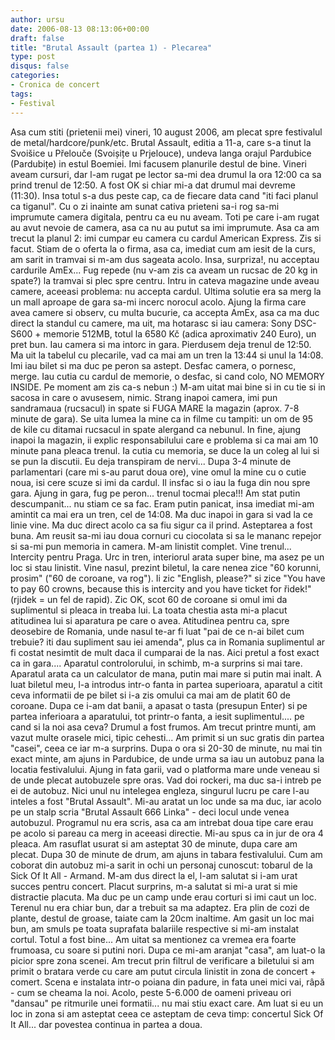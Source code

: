 ```yaml
---
author: ursu
date: 2006-08-13 08:13:06+00:00
draft: false
title: "Brutal Assault (partea 1) - Plecarea"
type: post
disqus: false
categories:
- Cronica de concert
tags:
- Festival
---
```

Asa cum stiti (prietenii mei) vineri, 10 august 2006, am plecat spre festivalul de metal/hardcore/punk/etc. Brutal Assault, editia a 11-a, care s-a tinut la Svoišice u Přelouče (Svoișițe u Prjelouce), undeva langa orajul Pardubice (Pardubițe) in estul Boemiei.
Imi facusem planurile destul de bine. Vineri aveam cursuri, dar l-am rugat pe lector sa-mi dea drumul la ora 12:00 ca sa prind trenul de 12:50. A fost OK si chiar mi-a dat drumul mai devreme (11:30). Insa totul s-a dus peste cap, ca de fiecare data cand "iti faci planul ca tiganul".
Cu o zi inainte am sunat cativa prieteni sa-i rog sa-mi imprumute camera digitala, pentru ca eu nu aveam. Toti pe care i-am rugat au avut nevoie de camera, asa ca nu au putut sa imi imprumute. Asa ca am trecut la planul 2: imi cumpar eu camera cu cardul American Express. Zis si facut. Stiam de o oferta la o firma, asa ca, imediat cum am iesit de la curs, am sarit in tramvai si m-am dus sageata acolo. Insa, surpriza!, nu acceptau cardurile AmEx... Fug repede (nu v-am zis ca aveam un rucsac de 20 kg in spate?) la tramvai si plec spre centru. Intru in cateva magazine unde aveau camere, aceeasi problema: nu accepta cardul. Ultima solutie era sa merg la un mall aproape de gara sa-mi incerc norocul acolo. 
Ajung la firma care avea camere si observ, cu multa bucurie, ca accepta AmEx, asa ca ma duc direct la standul cu camere, ma uit, ma hotarasc si iau camera: Sony DSC-S600 + memorie 512MB, totul la 6580 Kč (adica aproximativ 240 Euro), un pret bun. Iau camera si ma intorc in gara. Pierdusem deja trenul de 12:50. Ma uit la tabelul cu plecarile, vad ca mai am un tren la 13:44 si unul la 14:08. Imi iau bilet si ma duc pe peron sa astept. Desfac camera, o pornesc, merge. Iau cutia cu cardul de memorie, o desfac, si cand colo, NO MEMORY INSIDE. Pe moment am zis ca-s nebun :) M-am uitat mai bine si in cu tie si in sacosa in care o avusesem, nimic. Strang inapoi camera, imi pun sandramaua (rucsacul) in spate si FUGA MARE la magazin (aprox. 7-8 minute de gara). Se uita lumea la mine ca in filme cu tampiti: un om de 95 de kile cu ditamai rucsacul in spate alergand ca nebunul. In fine, ajung inapoi la magazin, ii explic responsabilului care e problema si ca mai am 10 minute pana pleaca trenul. Ia cutia cu memoria, se duce la un coleg al lui si se pun la discutii. Eu deja transpiram de nervi... Dupa 3-4 minute de parlamentari (care mi s-au parut doua ore), vine omul la mine cu o cutie noua, isi cere scuze si imi da cardul. Il insfac si o iau la fuga din nou spre gara. Ajung in gara, fug pe peron... trenul tocmai pleca!!!
Am stat putin descumpanit... nu stiam ce sa fac. Eram putin panicat, insa imediat mi-am amintit ca mai era un tren, cel de 14:08. Ma duc inapoi in gara si vad la ce linie vine. Ma duc direct acolo ca sa fiu sigur ca il prind.
Asteptarea a fost buna. Am reusit sa-mi iau doua cornuri cu ciocolata si sa le mananc repejor si sa-mi pun memoria in camera. M-am linistit complet. Vine trenul... Intercity pentru Praga. Urc in tren, interiorul arata super bine, ma asez pe un loc si stau linistit. Vine nasul, prezint biletul, la care nenea zice "60 korunni, prosim" ("60 de coroane, va rog"). Ii zic "English, please?" si zice "You have to pay 60 crowns, because this is intercity and you have ticket for řidek!" (rjidek = un fel de rapid). Zic OK, scot 60 de coroane si omul imi da suplimentul si pleaca in treaba lui. La toata chestia asta mi-a placut atitudinea lui si aparatura pe care o avea. Atitudinea pentru ca, spre deosebire de Romania, unde nasul te-ar fi luat "pai de ce n-ai bilet cum trebuie? iti dau supliment sau iei amenda", plus ca in Romania suplimentul ar fi costat nesimtit de mult daca il cumparai de la nas. Aici pretul a fost exact ca in gara.... Aparatul controlorului, in schimb, m-a surprins si mai tare. Aparatul arata ca un calculator de mana, putin mai mare si putin mai inalt. A luat biletul meu, l-a introdus intr-o fanta in partea superioara, aparatul a citit ceva informatii de pe bilet si i-a zis omului ca mai am de platit 60 de coroane. Dupa ce i-am dat banii, a apasat o tasta (presupun Enter) si pe partea inferioara a aparatului, tot printr-o fanta, a iesit suplimentul.... pe cand si la noi asa ceva?
Drumul a fost frumos. Am trecut printre munti, am vazut multe orasele mici, tipic cehesti... Am primit si un suc gratis din partea "casei", ceea ce iar m-a surprins.
Dupa o ora si 20-30 de minute, nu mai tin exact minte, am ajuns in Pardubice, de unde urma sa iau un autobuz pana la locatia festivalului. Ajung in fata garii, vad o platforma mare unde veneau si de unde plecat autobuzele spre oras. Vad doi rockeri, ma duc sa-i intreb pe ei de autobuz. Nici unul nu intelegea engleza, singurul lucru pe care l-au inteles a fost "Brutal Assault". Mi-au aratat un loc unde sa ma duc, iar acolo pe un stalp scria "Brutal Assault 666 Linka" - deci locul unde venea autobuzul. Programul nu era scris, asa ca am intrebat doua tipe care erau pe acolo si pareau ca merg in aceeasi directie. Mi-au spus ca in jur de ora 4 pleaca. Am rasuflat usurat si am asteptat 30 de minute, dupa care am plecat.
Dupa 30 de minute de drum, am ajuns in tabara festivalului. Cum am coborat din autobuz mi-a sarit in ochi un personaj cunoscut: tobarul de la Sick Of It All - Armand. M-am dus direct la el, l-am salutat si i-am urat succes pentru concert. Placut surprins, m-a salutat si mi-a urat si mie distractie placuta.
Ma duc pe un camp unde erau corturi si imi caut un loc. Terenul nu era chiar bun, dar a trebuit sa ma adaptez. Era plin de cozi de plante, destul de groase, taiate cam la 20cm inaltime. Am gasit un loc mai bun, am smuls pe toata suprafata balariile respective si mi-am instalat cortul. Totul a fost bine... Am uitat sa mentionez ca vremea era foarte frumoasa, cu soare si putini nori.
Dupa ce mi-am aranjat "casa", am luat-o la picior spre zona scenei. Am trecut prin filtrul de verificare a biletului si am primit o bratara verde cu care am putut circula linistit in zona de concert + comert.
Scena e instalata intr-o poiana din padure, in fata unei mici vai, râpă - cum se cheama la noi. Acolo, peste 5-6.000 de oameni priveau ori "dansau" pe ritmurile unei formatii... nu mai stiu exact care. Am luat si eu un loc in zona si am asteptat ceea ce asteptam de ceva timp: concertul Sick Of It All... dar povestea continua in partea a doua.
